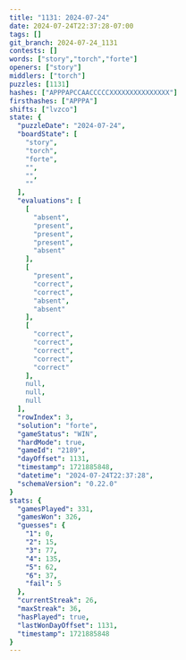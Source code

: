 ```yaml
---
title: "1131: 2024-07-24"
date: 2024-07-24T22:37:28-07:00
tags: []
git_branch: 2024-07-24_1131
contests: []
words: ["story","torch","forte"]
openers: ["story"]
middlers: ["torch"]
puzzles: [1131]
hashes: ["APPPAPCCAACCCCCXXXXXXXXXXXXXXX"]
firsthashes: ["APPPA"]
shifts: ["lvzco"]
state: {
  "puzzleDate": "2024-07-24",
  "boardState": [
    "story",
    "torch",
    "forte",
    "",
    "",
    ""
  ],
  "evaluations": [
    [
      "absent",
      "present",
      "present",
      "present",
      "absent"
    ],
    [
      "present",
      "correct",
      "correct",
      "absent",
      "absent"
    ],
    [
      "correct",
      "correct",
      "correct",
      "correct",
      "correct"
    ],
    null,
    null,
    null
  ],
  "rowIndex": 3,
  "solution": "forte",
  "gameStatus": "WIN",
  "hardMode": true,
  "gameId": "2189",
  "dayOffset": 1131,
  "timestamp": 1721885848,
  "datetime": "2024-07-24T22:37:28",
  "schemaVersion": "0.22.0"
}
stats: {
  "gamesPlayed": 331,
  "gamesWon": 326,
  "guesses": {
    "1": 0,
    "2": 15,
    "3": 77,
    "4": 135,
    "5": 62,
    "6": 37,
    "fail": 5
  },
  "currentStreak": 26,
  "maxStreak": 36,
  "hasPlayed": true,
  "lastWonDayOffset": 1131,
  "timestamp": 1721885848
}
---
```

<!-- more -->
